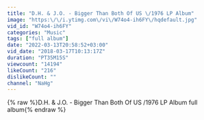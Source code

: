 ```yaml
---
title: "D.H. & J.O. - Bigger Than Both Of US \/1976 LP Album"
image: "https:\/\/i.ytimg.com\/vi\/W74o4-ih6FY\/hqdefault.jpg"
vid_id: "W74o4-ih6FY"
categories: "Music"
tags: ["full album"]
date: "2022-03-13T20:58:52+03:00"
vid_date: "2018-03-17T10:13:17Z"
duration: "PT35M15S"
viewcount: "14194"
likeCount: "216"
dislikeCount: ""
channel: "NaHg"
---
```

{% raw %}D.H. & J.O. - Bigger Than Both Of US /1976 LP Album full album{% endraw %}
